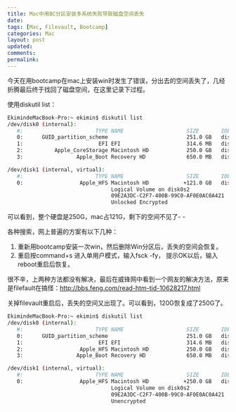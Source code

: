 ```yaml
---
title: Mac中用BC分区安装多系统失败导致磁盘空间丢失
date: 
tags: [Mac, Filevault, Bootcamp]
categories: Mac
layout: post
updated: 
comments: 
permalink: 
---
```


今天在用bootcamp在mac上安装win时发生了错误，分出去的空间丢失了，几经折腾最后终于找回了磁盘空间，在这里记录下过程。
<!--more-->

使用diskutil list：
```bash
EkimindeMacBook-Pro:~ ekimin$ diskutil list
/dev/disk0 (internal):
   #:                       TYPE NAME                    SIZE       IDENTIFIER
   0:      GUID_partition_scheme                         251.0 GB   disk0
   1:                        EFI EFI                     314.6 MB   disk0s1
   2:          Apple_CoreStorage Macintosh HD            250.0 GB   disk0s2
   3:                 Apple_Boot Recovery HD             650.0 MB   disk0s3

/dev/disk1 (internal, virtual):
   #:                       TYPE NAME                    SIZE       IDENTIFIER
   0:                  Apple_HFS Macintosh HD           +121.0 GB   disk1
                                 Logical Volume on disk0s2
                                 09E2A3DC-C2F7-400B-99C0-AF0E0AC0A421
                                 Unlocked Encrypted
```

可以看到，整个硬盘是250G，mac占121G，剩下的空间不见了- -

各种搜索，网上普遍的方案有以下几种：

1. 重新用bootcamp安装一次win，然后删除Win分区后，丢失的空间会恢复。
2. 重启按command+s 进入单用户模式，输入fsck -fy， 提示OK以后，输入reboot重启后恢复。

很不辛，上两种方法都没有解决，最后在威锋网中看到一个网友的解决方法，原来是filefault在搞怪：http://bbs.feng.com/read-htm-tid-10628217.html

关掉filevault重启后，丢失的空间又出现了。可以看到，120G恢复成了250G了。
```bash
EkimindeMacBook-Pro:~ ekimin$ diskutil list
/dev/disk0 (internal):
   #:                       TYPE NAME                    SIZE       IDENTIFIER
   0:      GUID_partition_scheme                         251.0 GB   disk0
   1:                        EFI EFI                     314.6 MB   disk0s1
   2:                  Apple_HFS Macintosh HD            250.0 GB   disk0s2
   3:                 Apple_Boot Recovery HD             650.0 MB   disk0s3

/dev/disk1 (internal, virtual):
   #:                       TYPE NAME                    SIZE       IDENTIFIER
   0:                  Apple_HFS Macintosh HD           +250.0 GB   disk1
                                 Logical Volume on disk0s2
                                 09E2A3DC-C2F7-400B-99C0-AF0E0AC0A421
                                 Unencrypted
```



